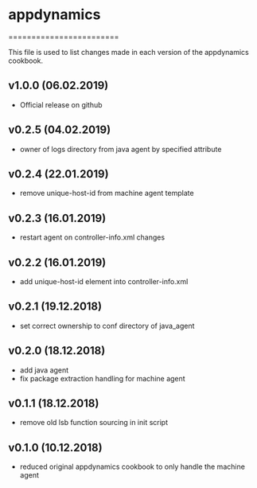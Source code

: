 # appdynamics
========================

This file is used to list changes made in each version of the appdynamics cookbook.

## v1.0.0 (06.02.2019)

- Official release on github

## v0.2.5 (04.02.2019)

- owner of logs directory from java agent by specified attribute

## v0.2.4 (22.01.2019)

- remove unique-host-id from machine agent template

## v0.2.3 (16.01.2019)

- restart agent on controller-info.xml changes

## v0.2.2 (16.01.2019)

- add unique-host-id element into controller-info.xml

## v0.2.1 (19.12.2018)

- set correct ownership to conf directory of java_agent

## v0.2.0 (18.12.2018)

- add java agent
- fix package extraction handling for machine agent

## v0.1.1 (18.12.2018)

- remove old lsb function sourcing in init script

## v0.1.0 (10.12.2018)

- reduced original appdynamics cookbook to only handle the machine agent
